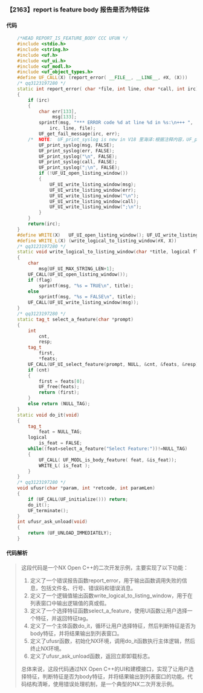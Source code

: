 ### 【2163】report is feature body 报告是否为特征体

#### 代码

```cpp
    /*HEAD REPORT_IS_FEATURE_BODY CCC UFUN */  
    #include <stdio.h>  
    #include <string.h>  
    #include <uf.h>  
    #include <uf_ui.h>  
    #include <uf_modl.h>  
    #include <uf_object_types.h>  
    #define UF_CALL(X) (report_error( __FILE__, __LINE__, #X, (X)))  
    /* qq3123197280 */  
    static int report_error( char *file, int line, char *call, int irc)  
    {  
        if (irc)  
        {  
            char err[133],  
                 msg[133];  
            sprintf(msg, "*** ERROR code %d at line %d in %s:\n+++ ",  
                irc, line, file);  
            UF_get_fail_message(irc, err);  
        /*  NOTE:  UF_print_syslog is new in V18 里海译:根据注释内容，UF_print_syslog 是 V18 版本新增的功能。 */  
            UF_print_syslog(msg, FALSE);  
            UF_print_syslog(err, FALSE);  
            UF_print_syslog("\n", FALSE);  
            UF_print_syslog(call, FALSE);  
            UF_print_syslog(";\n", FALSE);  
            if (!UF_UI_open_listing_window())  
            {  
                UF_UI_write_listing_window(msg);  
                UF_UI_write_listing_window(err);  
                UF_UI_write_listing_window("\n");  
                UF_UI_write_listing_window(call);  
                UF_UI_write_listing_window(";\n");  
            }  
        }  
        return(irc);  
    }  
    #define WRITE(X)   UF_UI_open_listing_window(); UF_UI_write_listing_window(X)  
    #define WRITE_L(X) (write_logical_to_listing_window(#X, X))  
    /* qq3123197280 */  
    static void write_logical_to_listing_window(char *title, logical flag)  
    {  
        char  
            msg[UF_UI_MAX_STRING_LEN+1];  
        UF_CALL(UF_UI_open_listing_window());  
        if (flag)  
            sprintf(msg, "%s = TRUE\n", title);  
        else  
            sprintf(msg, "%s = FALSE\n", title);  
        UF_CALL(UF_UI_write_listing_window(msg));  
    }  
    /* qq3123197280 */  
    static tag_t select_a_feature(char *prompt)  
    {  
        int  
            cnt,  
            resp;  
        tag_t  
            first,  
            *feats;  
        UF_CALL(UF_UI_select_feature(prompt, NULL, &cnt, &feats, &resp));  
        if (cnt)  
        {  
            first = feats[0];  
            UF_free(feats);  
            return (first);  
        }  
        else return (NULL_TAG);  
    }  
    static void do_it(void)  
    {  
        tag_t  
            feat = NULL_TAG;  
        logical  
            is_feat = FALSE;  
        while((feat=select_a_feature("Select Feature:"))!=NULL_TAG)  
        {  
            UF_CALL( UF_MODL_is_body_feature( feat, &is_feat));  
            WRITE_L( is_feat );  
        }  
    }  
    /* qq3123197280 */  
    void ufusr(char *param, int *retcode, int paramLen)  
    {  
        if (UF_CALL(UF_initialize())) return;  
        do_it();  
        UF_terminate();  
    }  
    int ufusr_ask_unload(void)  
    {  
        return (UF_UNLOAD_IMMEDIATELY);  
    }

```

#### 代码解析

> 这段代码是一个NX Open C++的二次开发示例，主要实现了以下功能：
>
> 1. 定义了一个错误报告函数report_error，用于输出函数调用失败的信息，包括文件名、行号、错误码和错误消息。
> 2. 定义了一个逻辑值输出函数write_logical_to_listing_window，用于在列表窗口中输出逻辑值的真或假。
> 3. 定义了一个选择特征函数select_a_feature，使用UI函数让用户选择一个特征，并返回特征tag。
> 4. 定义了一个主体函数do_it，循环让用户选择特征，然后判断特征是否为body特征，并将结果输出到列表窗口。
> 5. 定义了ufusr函数，初始化NX环境，调用do_it函数执行主体逻辑，然后终止NX环境。
> 6. 定义了ufusr_ask_unload函数，返回立即卸载标志。
>
> 总体来说，这段代码通过NX Open C++的UI和建模接口，实现了让用户选择特征，判断特征是否为body特征，并将结果输出到列表窗口的功能。代码结构清晰，使用错误处理机制，是一个典型的NX二次开发示例。
>
